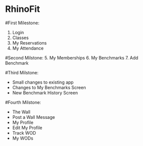 RhinoFit
========

#First Milestone:
1. Login
2. Classes 
3. My Reservations
4. My Attendance

#Second Milstone:
5. My Memberships
6. My Benchmarks
7. Add Benchmark

#Third Milstone:
- Small changes to existing app
- Changes to My Benchmarks Screen
- New Benchmark History Screen

#Fourth Milstone:
- The Wall
- Post a Wall Message
- My Profile
- Edit My Profile
- Track WOD
- My WODs
